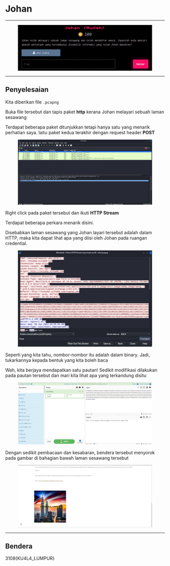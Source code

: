 # Johan

***

<figure><img src="../../../../.gitbook/assets/image (23) (1).png" alt=""><figcaption></figcaption></figure>

***

## Penyelesaian

Kita diberikan file `.pcapng`

Buka file tersebut dan tapis paket **http** kerana Johan melayari sebuah laman sesawang

Terdapat beberapa paket ditunjukkan tetapi hanya satu yang menarik perhatian saya. Iaitu paket kedua terakhir dengan request header **POST**

<figure><img src="../../../../.gitbook/assets/image (1) (1) (1) (1) (1) (1) (1) (1) (1) (1) (1) (1) (1) (1) (1) (1) (1) (1).png" alt=""><figcaption></figcaption></figure>

Right click pada paket tersebut dan ikuti **HTTP Stream**

Terdapat beberapa perkara menarik disini.

Disebabkan laman sesawang yang Johan layari tersebut adalah dalam HTTP, maka kita dapat lihat apa yang diisi oleh Johan pada ruangan credential.

<figure><img src="../../../../.gitbook/assets/image (2) (1) (1) (1) (1) (1) (1) (1) (1) (1) (1) (1) (1) (1).png" alt=""><figcaption></figcaption></figure>

Seperti yang kita tahu, nombor-nombor itu adalah dalam binary. Jadi, tukarkannya kepada bentuk yang kita boleh baca

Wah, kita berjaya mendapatkan satu pautan! Sedikit modifikasi dilakukan pada pautan tersebut dan mari kita lihat apa yang terkandung disitu

<figure><img src="../../../../.gitbook/assets/image (3) (1) (1) (1) (1) (1) (1) (1) (1) (1).png" alt=""><figcaption></figcaption></figure>

Dengan sedikit pembacaan dan kesabaran, bendera tersebut menyorok pada gambar di bahagian bawah laman sesawang tersebut

<figure><img src="../../../../.gitbook/assets/image (4) (1) (1) (1) (1) (1) (1) (1) (1) (1).png" alt=""><figcaption></figcaption></figure>

***

## Bendera

3108{KU4L4\_LUMPUR}
